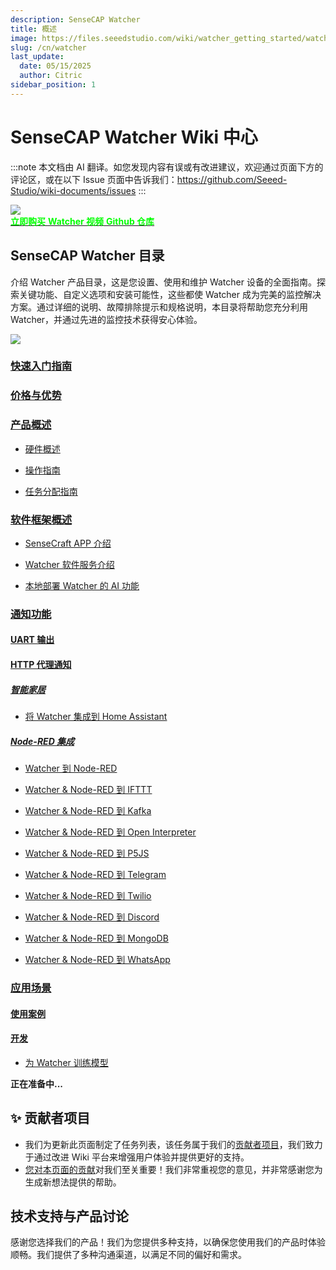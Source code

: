 ```yaml
---
description: SenseCAP Watcher
title: 概述
image: https://files.seeedstudio.com/wiki/watcher_getting_started/watcherKS.png
slug: /cn/watcher
last_update:
  date: 05/15/2025
  author: Citric
sidebar_position: 1
---
```


# SenseCAP Watcher Wiki 中心

:::note
本文档由 AI 翻译。如您发现内容有误或有改进建议，欢迎通过页面下方的评论区，或在以下 Issue 页面中告诉我们：https://github.com/Seeed-Studio/wiki-documents/issues
:::

<div style={{textAlign:'center'}}><img src="https://files.seeedstudio.com/wiki/watcher_getting_started/watcherKS.jpg" style={{width:1000, height:'auto'}}/></div>

<div class="get_one_now_container" style={{textAlign: 'center'}}>
    <a class="get_one_now_item" href="https://www.seeedstudio.com/SenseCAP-Watcher-W1-A-p-5979.html">
            <strong><span><font color={'FFFFFF'} size={"4"}> 立即购买</font></span></strong>
    </a>
    <a class="get_one_now_item" href="https://www.youtube.com/watch?v=ny22Z0cAIqE">
            <strong><span><font color={'FFFFFF'} size={"4"}> Watcher 视频</font></span></strong>
    </a>
    <a class="get_one_now_item" href="https://github.com/Seeed-Studio/OSHW-SenseCAP-Watcher">
            <strong><span><font color={'FFFFFF'} size={"4"}> Github 仓库</font></span></strong>
    </a>
</div>

## SenseCAP Watcher 目录

介绍 Watcher 产品目录，这是您设置、使用和维护 Watcher 设备的全面指南。探索关键功能、自定义选项和安装可能性，这些都使 Watcher 成为完美的监控解决方案。通过详细的说明、故障排除提示和规格说明，本目录将帮助您充分利用 Watcher，并通过先进的监控技术获得安心体验。

<div style={{textAlign:'center'}}><img src="https://files.seeedstudio.com/wiki/watcher_getting_started/Infrastructure.png" style={{width:1000, height:'auto'}}/></div>

### [快速入门指南](https://wiki.seeedstudio.com/getting_started_with_watcher/)

### [价格与优势](https://wiki.seeedstudio.com/watcher_price/)

### [产品概述](http://wiki.seeedstudio.com/product_overview_with_watcher/)

- [硬件概述](http://wiki.seeedstudio.com/watcher_hardware_overview/)

- [操作指南](http://wiki.seeedstudio.com/watcher_operation_guideline/)

- [任务分配指南](http://wiki.seeedstudio.com/getting_started_with_watcher_task/)

### [软件框架概述](http://wiki.seeedstudio.com/watcher_software_framework_overview/)

- [SenseCraft APP 介绍](http://wiki.seeedstudio.com/sensecap_app_introduction/)

- [Watcher 软件服务介绍](http://wiki.seeedstudio.com/watcher_software_service_framework/)

- [本地部署 Watcher 的 AI 功能](http://wiki.seeedstudio.com/watcher_local_deploy/)

### [通知功能](http://wiki.seeedstudio.com/notifications_with_watcher_main_page/)

#### [UART 输出](http://wiki.seeedstudio.com/uart_output/)

#### [HTTP 代理通知](http://wiki.seeedstudio.com/http_proxy_notification/)

##### [智能家居](http://wiki.seeedstudio.com/smart_main_page/)

- [将 Watcher 集成到 Home Assistant](http://wiki.seeedstudio.com/integrate_watcher_to_ha/)

##### [Node-RED 集成](http://wiki.seeedstudio.com/notification_with_watcher/)

- [Watcher 到 Node-RED](http://wiki.seeedstudio.com/watcher_to_node_red/)

- [Watcher & Node-RED 到 IFTTT](http://wiki.seeedstudio.com/watcher_node_red_to_ifttt/)

- [Watcher & Node-RED 到 Kafka](http://wiki.seeedstudio.com/watcher_node_red_to_kafka/)

- [Watcher & Node-RED 到 Open Interpreter](http://wiki.seeedstudio.com/watcher_node_red_to_open_interpreter/)

- [Watcher & Node-RED 到 P5JS](http://wiki.seeedstudio.com/watcher_node_red_to_p5js/)

- [Watcher & Node-RED 到 Telegram](http://wiki.seeedstudio.com/watcher_node_red_to_telegram/)

- [Watcher & Node-RED 到 Twilio](http://wiki.seeedstudio.com/watcher_node_red_to_twilio/)

- [Watcher & Node-RED 到 Discord](http://wiki.seeedstudio.com/watcher_node_red_to_discord/)

- [Watcher & Node-RED 到 MongoDB](http://wiki.seeedstudio.com/watcher_node_red_to_mongodb/)

- [Watcher & Node-RED 到 WhatsApp](http://wiki.seeedstudio.com/watcher_node_red_to_whatsapp/)

### [应用场景](http://wiki.seeedstudio.com/applications_with_watcher_main_page/)

#### [使用案例](http://wiki.seeedstudio.com/use_case/)

#### [开发](http://wiki.seeedstudio.com/development/)

- [为 Watcher 训练模型](http://wiki.seeedstudio.com/training_model_for_watcher/)

**正在准备中...**

## ✨ 贡献者项目

- 我们为更新此页面制定了任务列表，该任务属于我们的[贡献者项目](https://github.com/orgs/Seeed-Studio/projects/6/views/1?pane=issue&itemId=30957479)，我们致力于通过改进 Wiki 平台来增强用户体验并提供更好的支持。
- [您对本页面的贡献](https://github.com/orgs/Seeed-Studio/projects/6/views/1?pane=issue&itemId=33962909)对我们至关重要！我们非常重视您的意见，并非常感谢您为生成新想法提供的帮助。

## 技术支持与产品讨论

感谢您选择我们的产品！我们为您提供多种支持，以确保您使用我们的产品时体验顺畅。我们提供了多种沟通渠道，以满足不同的偏好和需求。

<div class="button_tech_support_container">
<a href="https://forum.seeedstudio.com/" class="button_forum"></a>
<a href="https://www.seeedstudio.com/contacts" class="button_email"></a>
</div>

<div class="button_tech_support_container">
<a href="https://discord.gg/eWkprNDMU7" class="button_discord"></a>
<a href="https://github.com/Seeed-Studio/wiki-documents/discussions/69" class="button_discussion"></a>
</div>